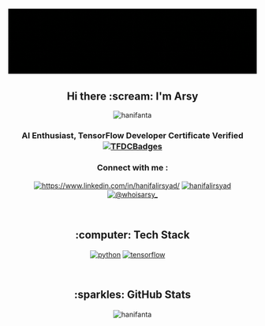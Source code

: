 ![](https://github.com/Hanifanta/Hanifanta/blob/main/header_gh.gif)
<h2 align="center">Hi there :scream: I'm Arsy </h2>
<p align="center"><img src="https://komarev.com/ghpvc/?username=hanifanta&label=Profile%20Views&color=yellow&style=flat" alt="hanifanta"/></p>
<h3 align="center">AI Enthusiast, TensorFlow Developer Certificate Verified<a href="https://www.credential.net/40c51fe9-2731-4fa6-9532-2ea31b8dd7ab" target="_blank"><img align="center" src="https://api.accredible.com/v1/frontend/credential_website_embed_image/badge/79905313" alt="TFDCBadges" height="50" width="50"/></a></h3>
<h3 align="center">Connect with me : </h3>
<p align="center">
  <a href="https://linkedin.com/in/https://www.linkedin.com/in/hanifalirsyad/" target="_blank"><img align="center" src="https://raw.githubusercontent.com/rahuldkjain/github-profile-readme-generator/master/src/images/icons/Social/linked-in-alt.svg" alt="https://www.linkedin.com/in/hanifalirsyad/" height="30" width="40" /></a>
  <a href="https://kaggle.com/hanifalirsyad" target="_blank"><img align="center" src="https://raw.githubusercontent.com/rahuldkjain/github-profile-readme-generator/master/src/images/icons/Social/kaggle.svg" alt="hanifalirsyad" height="30" width="40" /></a>
  <a href="https://instagram.com/whoisarsy_" target="_blank"><img align="center" src="https://raw.githubusercontent.com/rahuldkjain/github-profile-readme-generator/master/src/images/icons/Social/instagram.svg" alt="@whoisarsy_" height="30" width="40" /></a>
</p></br>

<h2 align="center">:computer: Tech Stack</h2>
<p align="center">
  <a href="=" target="_blank"><img align="center" src="https://img.shields.io/badge/Python-FFD43B?style=for-the-badge&logo=python&logoColor=306998" alt="python"/></a>
  <a href="" target="_blank"><img align="center" src="https://img.shields.io/badge/TensorFlow-FF6F00?style=for-the-badge&logo=tensorflow&logoColor=white" alt="tensorflow"/></a>
  <a href="" target="_blank"><img align="center" src="https://img.shields.io/badge/flask-%23000.svg?style=for-the-badge&logo=flask&logoColor=white" alt=""/></a>
  <a href="" target="_blank"><img align="center" src="https://img.shields.io/badge/Jupyter-F37626.svg?&style=for-the-badge&logo=Jupyter&logoColor=white" alt=""/></a>
  <a href="" target="_blank"><img align="center" src="https://img.shields.io/badge/Streamlit-FF4B4B?style=for-the-badge&logo=Streamlit&logoColor=white" alt=""/></a>
  <a href="" target="_blank"><img align="center" src="https://img.shields.io/badge/Google_Cloud-4285F4?style=for-the-badge&logo=google-cloud&logoColor=white" alt=""/></a>
  <a href="" target="_blank"><img align="center" src="https://img.shields.io/badge/Go-00ADD8?style=for-the-badge&logo=go&logoColor=white" alt=""/></a>
</p></br>


<h2 align="center">:sparkles: GitHub Stats</h2>
<p align="center">
  <img align="center" src="http://github-profile-summary-cards.vercel.app/api/cards/repos-per-language?username=Hanifanta&theme=monokai&exclude=css,html,purebasic" alt="hanifanta">
</p>
